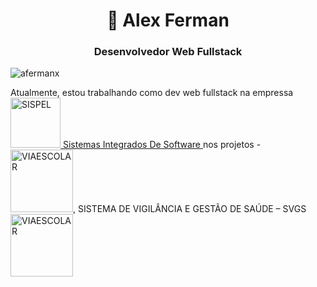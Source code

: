 <h1 align="center">👋 Alex Ferman</h1>
<h3 align="center">Desenvolvedor Web Fullstack</h3>
<p align="left"> <img src="https://komarev.com/ghpvc/?username=afermanx&label=Profile%20views&color=0e75b6&style=flat" alt="afermanx" /> </p>

Atualmente, estou trabalhando como dev web fullstack na empressa <a  href="https://sispel-ro.com.br/" target="_blank"> <img src="https://sispel-ro.com.br/wp-content/uploads/2020/06/logo_sispel.png" alt="SISPEL" width="80" /> Sistemas Integrados De Software </a> nos projetos - <a href="https://viaescolar.com/" target="_blank" > <img src="https://viaescolar.com/wp-content/uploads/2020/06/logo_viaescolar_fundo.png" alt="VIAESCOLAR" width="100" /></a>, SISTEMA DE VIGILÂNCIA E GESTÃO DE SAÚDE – SVGS <a href="https://svgs.com.br/" target="_blank" > <img src="https://svgs.com.br/wp-content/uploads/elementor/thumbs/topo_sgvs-1-oruoxl5yjinkiv6i1135lhbm4g7xit5rz3sp1pqe5c.png" alt="VIAESCOLAR" width="100" /></a>


